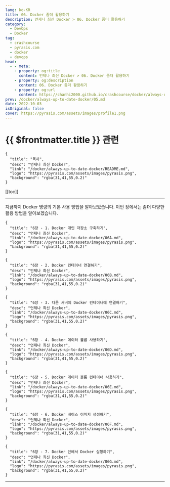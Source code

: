 ```yaml
---
lang: ko-KR
title: 06. Docker 좀더 활용하기
description: 언제나 최신 Docker > 06. Docker 좀더 활용하기
category: 
  - DevOps
  - Docker
tag: 
  - crashcourse
  - pyrasis.com
  - docker
  - devops
head:
  - - meta:
    - property: og:title
      content: 언제나 최신 Docker > 06. Docker 좀더 활용하기
    - property: og:description
      content: 06. Docker 좀더 활용하기
    - property: og:url
      content: https://chanhi2000.github.io/crashcourse/docker/always-up-to-date-docker/06.html
prev: /docker/always-up-to-date-docker/05.md
date: 2022-10-03
isOriginal: false
cover: https://pyrasis.com/assets/images/profile1.png
---
```


# {{ $frontmatter.title }} 관련

```component VPCard
{
  "title": "목차",
  "desc": "언제나 최신 Docker",
  "link": "/docker/always-up-to-date-docker/README.md",
  "logo": "https://pyrasis.com/assets/images/pyrasis.png",
  "background": "rgba(31,41,55,0.2)"
}
```

[[toc]]

---

<SiteInfo
  name="06. Docker 좀더 활용하기"
  desc="언제나 최신 Docker"
  url="https://pyrasis.com/jHLsAlwaysUpToDateDocker/Unit06"
  logo="https://pyrasis.com/assets/images/pyrasis.png"
  preview="https://pyrasis.com/assets/images/profile1.png"/>

지금까지 Docker 명령의 기본 사용 방법을 알아보았습니다. 이번 장에서는 좀더 다양한 활용 방법을 알아보겠습니다.

```component VPCard
{
  "title": "6장 - 1. Docker 개인 저장소 구축하기",
  "desc": "언제나 최신 Docker",
  "link": "/docker/always-up-to-date-docker/06A.md",
  "logo": "https://pyrasis.com/assets/images/pyrasis.png",
  "background": "rgba(31,41,55,0.2)"
}
```

```component VPCard
{
  "title": "6장 - 2. Docker 컨테이너 연결하기",
  "desc": "언제나 최신 Docker",
  "link": "/docker/always-up-to-date-docker/06B.md",
  "logo": "https://pyrasis.com/assets/images/pyrasis.png",
  "background": "rgba(31,41,55,0.2)"
}
```

```component VPCard
{
  "title": "6장 - 3. 다른 서버의 Docker 컨테이너에 연결하기",
  "desc": "언제나 최신 Docker",
  "link": "/docker/always-up-to-date-docker/06C.md",
  "logo": "https://pyrasis.com/assets/images/pyrasis.png",
  "background": "rgba(31,41,55,0.2)"
}
```

```component VPCard
{
  "title": "6장 - 4. Docker 데이터 볼륨 사용하기",
  "desc": "언제나 최신 Docker",
  "link": "/docker/always-up-to-date-docker/06D.md",
  "logo": "https://pyrasis.com/assets/images/pyrasis.png",
  "background": "rgba(31,41,55,0.2)"
}
```

```component VPCard
{
  "title": "6장 - 5. Docker 데이터 볼륨 컨테이너 사용하기",
  "desc": "언제나 최신 Docker",
  "link": "/docker/always-up-to-date-docker/06E.md",
  "logo": "https://pyrasis.com/assets/images/pyrasis.png",
  "background": "rgba(31,41,55,0.2)"
}
```

```component VPCard
{
  "title": "6장 - 6. Docker 베이스 이미지 생성하기",
  "desc": "언제나 최신 Docker",
  "link": "/docker/always-up-to-date-docker/06F.md",
  "logo": "https://pyrasis.com/assets/images/pyrasis.png",
  "background": "rgba(31,41,55,0.2)"
}
```

```component VPCard
{
  "title": "6장 - 7. Docker 안에서 Docker 실행하기",
  "desc": "언제나 최신 Docker",
  "link": "/docker/always-up-to-date-docker/06G.md",
  "logo": "https://pyrasis.com/assets/images/pyrasis.png",
  "background": "rgba(31,41,55,0.2)"
}
```

---
